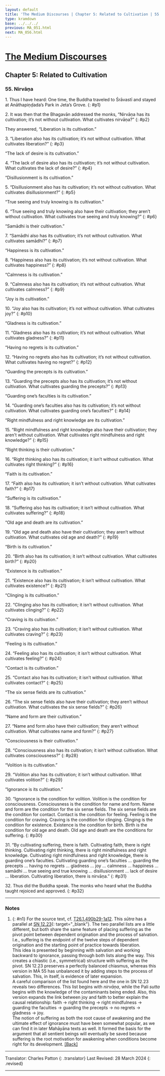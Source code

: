 ```yaml
---
layout: default
title: 'The Medium Discourses | Chapter 5: Related to Cultivation | 55. Nirvāṇa'
type: kramdown
base: ../../../
previous: MA_051.html
next: MA_056.html
---
```


# [The Medium Discourses](index.html)
## Chapter 5: Related to Cultivation
### 55. Nirvāṇa

1\. Thus I have heard: One time, the Buddha traveled to Śrāvastī and stayed at Anāthapiṇḍada’s Park in Jeta’s Grove.
{: #p1}

2\. It was then that the Bhagavān addressed the monks, “Nirvāṇa has its cultivation; it’s not without cultivation. What cultivates nirvāṇa?”
{: #p2}

They answered, “Liberation is its cultivation.”

3\. “Liberation also has its cultivation; it’s not without cultivation. What cultivates liberation?”
{: #p3}

“The lack of desire is its cultivation.”

4\. “The lack of desire also has its cultivation; it’s not without cultivation. What cultivates the lack of desire?”
{: #p4}

“Disillusionment is its cultivation.”

5\. “Disillusionment also has its cultivation; it’s not without cultivation. What cultivates disillusionment?”
{: #p5}

“True seeing and truly knowing is its cultivation.”

6\. “True seeing and truly knowing also have their cultivation; they aren’t without cultivation. What cultivates true seeing and truly knowing?”
{: #p6}

“Samādhi is their cultivation.”

7\. “Samādhi also has its cultivation; it’s not without cultivation. What cultivates samādhi?”
{: #p7}

“Happiness is its cultivation.”

8\. “Happiness also has its cultivation; it’s not without cultivation. What cultivates happiness?”
{: #p8}

“Calmness is its cultivation.”

9\. “Calmness also has its cultivation; it’s not without cultivation. What cultivates calmness?”
{: #p9}

“Joy is its cultivation.”

10\. “Joy also has its cultivation; it’s not without cultivation. What cultivates joy?”
{: #p10}

“Gladness is its cultivation.”

11\. “Gladness also has its cultivation; it’s not without cultivation. What cultivates gladness?”
{: #p11}

“Having no regrets is its cultivation.”

12\. “Having no regrets also has its cultivation; it’s not without cultivation. What cultivates having no regret?”
{: #p12}

“Guarding the precepts is its cultivation.”

13\. “Guarding the precepts also has its cultivation; it’s not without cultivation. What cultivates guarding the precepts?”
{: #p13}

“Guarding one’s faculties is its cultivation.”

14\. “Guarding one’s faculties also has its cultivation; it’s not without cultivation. What cultivates guarding one’s faculties?”
{: #p14}

“Right mindfulness and right knowledge are its cultivation.”

15\. “Right mindfulness and right knowledge also have their cultivation; they aren’t without cultivation. What cultivates right mindfulness and right knowledge?”
{: #p15}

“Right thinking is their cultivation.”

16\. “Right thinking also has its cultivation; it isn’t without cultivation. What cultivates right thinking?”
{: #p16}

“Faith is its cultivation.”

17\. “Faith also has its cultivation; it isn’t without cultivation. What cultivates faith?”
{: #p17}

“Suffering is its cultivation.”

18\. “Suffering also has its cultivation; it isn’t without cultivation. What cultivates suffering?”
{: #p18}

“Old age and death are its cultivation.”

19\. “Old age and death also have their cultivation; they aren’t without cultivation. What cultivates old age and death?”
{: #p19}

“Birth is its cultivation.”

20\. “Birth also has its cultivation; it isn’t without cultivation. What cultivates birth?”
{: #p20}

“Existence is its cultivation.”

21\. “Existence also has its cultivation; it isn’t without cultivation. What cultivates existence?”
{: #p21}

“Clinging is its cultivation.”

22\. “Clinging also has its cultivation; it isn’t without cultivation. What cultivates clinging?”
{: #p22}

“Craving is its cultivation.”

23\. “Craving also has its cultivation; it isn’t without cultivation. What cultivates craving?”
{: #p23}

“Feeling is its cultivation.”

24\. “Feeling also has its cultivation; it isn’t without cultivation. What cultivates feeling?”
{: #p24}

“Contact is its cultivation.”

25\. “Contact also has its cultivation; it isn’t without cultivation. What cultivates contact?”
{: #p25}

“The six sense fields are its cultivation.”

26\. “The six sense fields also have their cultivation; they aren’t without cultivation. What cultivates the six sense fields?”
{: #p26}

“Name and form are their cultivation.”

27\. “Name and form also have their cultivation; they aren’t without cultivation. What cultivates name and form?”
{: #p27}

“Consciousness is their cultivation.”

28\. “Consciousness also has its cultivation; it isn’t without cultivation. What cultivates consciousness?”
{: #p28}

“Volition is its cultivation.”

29\. “Volition also has its cultivation; it isn’t without cultivation. What cultivates volition?”
{: #p29}

“Ignorance is its cultivation.”

30\. “Ignorance is the condition for volition. Volition is the condition for consciousness. Consciousness is the condition for name and form. Name and form are the condition for the six sense fields. The six sense fields are the condition for contact. Contact is the condition for feeling. Feeling is the condition for craving. Craving is the condition for clinging. Clinging is the condition for existence. Existence is the condition for birth. Birth is the condition for old age and death. Old age and death are the conditions for suffering.
{: #p30}

31\. “By cultivating suffering, there is faith. Cultivating faith, there is right thinking. Cultivating right thinking, there is right mindfulness and right knowledge. Cultivating right mindfulness and right knowledge, there is guarding one’s faculties. Cultivating guarding one’s faculties … guarding the precepts … having no regrets … gladness … joy … calmness … happiness … samādhi … true seeing and true knowing … disillusionment … lack of desire … liberation. Cultivating liberation, there is nirvāṇa.”
{: #p31}

32\. Thus did the Buddha speak. The monks who heard what the Buddha taught rejoiced and approved.
{: #p32}

---

### Notes

1. {: #n1} For the source text, cf. <a href="https://cbetaonline.dila.edu.tw/zh/T01n0026_p0490b29" target="_blank">T26.1.490b29-1a12</a>. This <em>sūtra</em> has a parallel at [SN 12.23](https://suttacentral.net/sn12.23){: target="_blank"}. The two parallel lists are a little different, but both share the same feature of placing suffering as the pivot point between dependent origination and the process of salvation. I.e., suffering is the endpoint of the twelve steps of dependent origination and the starting point of practice towards liberation.<br/>
This idea is presented by beginning with salvation and working backward to ignorance, passing through both lists along the way. This creates a chiastic (i.e., symmetrical) structure with suffering as the pivot. SN 12.23 preserves a perfectly balanced chiasmus, whereas this version in MĀ 55 has unbalanced it by adding steps to the process of salvation. This, in itself, is evidence of later expansion.<br/>
A careful comparison of the list found here and the one in SN 12.23 reveals two differences. This list begins with <em>nirvāṇa</em>, while the Pali <em>sutta</em> begins with the knowledge of the contaminants being ended. Also, this version expands the link between joy and faith to better explain the causal relationship: faith -> right thinking -> right mindfulness -> guarding the faculties -> guarding the precepts -> no regrets -> gladness -> joy.<br/>
The notion of suffering as both the root cause of awakening and the ultimate effect of ignorance must have been somewhat popular, as we can find it in later Mahāyāna texts as well. It formed the basis for the argument that all sentient beings will eventually be saved because suffering is the root motivation for awakening when conditions become right for its development. [\[Back\]](#ref1)

---

Translator: Charles Patton
{: .translator}
Last Revised: 28 March 2024
{: .revised}

---
